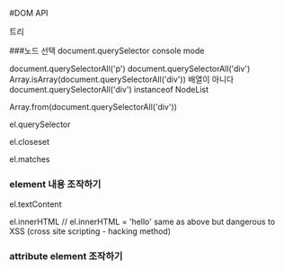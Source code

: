 #DOM API



트리


###노드 선택
document.querySelector
console mode

document.querySelectorAll('p')
document.querySelectorAll('div')
Array.isArray(document.querySelectorAll('div'))
배열이 아니다
document.querySelectorAll('div') instanceof NodeList

Array.from(document.querySelectorAll('div'))


el.querySelector

el.closeset

el.matches

### element 내용 조작하기

el.textContent

el.innerHTML
// el.innerHTML = 'hello' same as above but dangerous to XSS (cross site scripting - hacking method) 


### attribute element 조작하기
